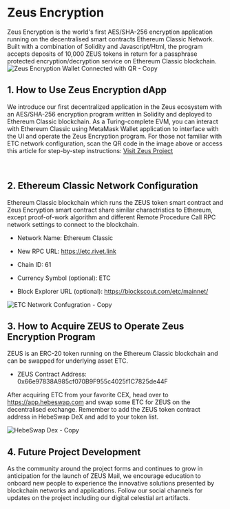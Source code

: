 # Zeus Encryption
Zeus Encryption is the world's first AES/SHA-256 encryption application running on the decentralised smart contracts Ethereum Classic Network. Built with a combination of Solidity and Javascript/Html, the program accepts deposits of 10,000 ZEUS tokens in return for a passphrase protected encryption/decryption service on Ethereum Classic blockchain. 
![Zeus Encryption Wallet Connected with QR - Copy](https://github.com/user-attachments/assets/a1eff94c-872f-4280-bbba-0714f97349dc)
<br>
## 1. How to Use Zeus Encryption dApp

We introduce our first decentralized application in the Zeus ecosystem with an AES/SHA-256 encryption program written in Solidity and deployed to Ethereum Classic blockchain. 
As a Turing-complete EVM, you can interact with Ethereum Classic using MetaMask Wallet application to interface with the UI and operate the Zeus Encryption program.
For those not familiar with ETC network configuration, scan the QR code in the image above or access this article for step-by-step instructions: <a href="https://bit.ly/ZeusProject" onclick="window.open('https://bit.ly/ZeusProject', '_blank', 'noopener,noreferrer'); return false;">Visit Zeus Project</a>

<br>

## 2. Ethereum Classic Network Configuration
Ethereum Classic blockchain which runs the ZEUS token smart contract and Zeus Encryption smart contract share similar charactristics to Ethereum, except proof-of-work algorithm and different Remote Procedure Call RPC network settings to connect to the blockchain.
- Network Name: Ethereum Classic

- New RPC URL: https://etc.rivet.link

- Chain ID: 61

- Currency Symbol (optional): ETC

- Block Explorer URL (optional): https://blockscout.com/etc/mainnet/

![ETC Network Confugration - Copy](https://github.com/user-attachments/assets/76153773-167f-4437-bff6-2faceb8e709b)


## 3. How to Acquire ZEUS to Operate Zeus Encryption Program
ZEUS is an ERC-20 token running on the Ethereum Classic blockchain and can be swapped for underlying asset ETC.
- ZEUS Contract Address: 0x66e97838A985cf070B9F955c4025f1C7825de44F

After acquiring ETC from your favorite CEX, head over to https://app.hebeswap.com and swap some ETC for ZEUS on the decentralised exchange.
Remember to add the ZEUS token contract address in HebeSwap DeX and add to your token list.

![HebeSwap Dex - Copy](https://github.com/user-attachments/assets/9e5f72f5-ee0c-4d4f-a492-1d7904db712f)

## 4. Future Project Development
As the community around the project forms and continues to grow in anticipation for the launch of ZEUS Mail, we encourage education to onboard new people to experience the innovative solutions presented by blockchain networks and applications. Follow our social channels for updates on the project including our digital celestial art artifacts. 
